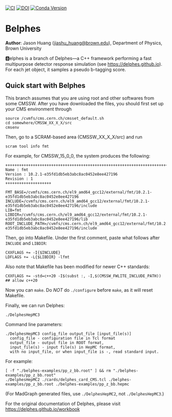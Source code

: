 [![CI](https://github.com/delphes/delphes/actions/workflows/ci.yml/badge.svg)](https://github.com/delphes/delphes/actions/workflows/ci.yml)
[![DOI](https://zenodo.org/badge/21390046.svg)](https://zenodo.org/badge/latestdoi/21390046)
[![Conda Version](https://img.shields.io/conda/vn/conda-forge/delphes.svg)](https://anaconda.org/conda-forge/delphes)

# Belphes

**Author**: Jason Huang (jiashu_huang@brown.edu), Department of Physics, Brown University


🅱️elphes is a branch of Delphes—a C++ framework performing a fast multipurpose detector response simulation (see https://delphes.github.io). For each jet object, it samples
a pseudo b-tagging score.

## Quick start with Belphes

This branch assumes that you are using root and other softwares from some CMSSW.
After you have downloaded the files, you should first set up your CMS environment through 
```
source /cvmfs/cms.cern.ch/cmsset_default.sh
cd somewhere/CMSSW_XX_X_X/src
cmsenv
```

Then, go to a SCRAM-based area (CMSSW_XX_X_X/src) and run 
```
scram tool info fmt
```

For example, for CMSSW_15_0_0, the system produces the following:
```
+++++++++++++++++++++++++++++++++++++++++++++++++++++++++++++++++++++++++++++
Name : fmt
Version : 10.2.1-e35fd1db5eb3abc8ac0452e8ee427196
Revision : 1
++++++++++++++++++++

FMT_BASE=/cvmfs/cms.cern.ch/el9_amd64_gcc12/external/fmt/10.2.1-e35fd1db5eb3abc8ac0452e8ee427196
INCLUDE=/cvmfs/cms.cern.ch/el9_amd64_gcc12/external/fmt/10.2.1-e35fd1db5eb3abc8ac0452e8ee427196/include
LIB=fmt
LIBDIR=/cvmfs/cms.cern.ch/el9_amd64_gcc12/external/fmt/10.2.1-e35fd1db5eb3abc8ac0452e8ee427196/lib
ROOT_INCLUDE_PATH=/cvmfs/cms.cern.ch/el9_amd64_gcc12/external/fmt/10.2.1-e35fd1db5eb3abc8ac0452e8ee427196/include
```

Then, go into Makefile. Under the first comment, paste what follows after `INCLUDE`
 and `LIBDIR`:
```
CXXFLAGS += -I{$INCLUDE}
LDFLAGS += -L{$LIBDIR} -lfmt
```

Also note that Makefile has been modified for newer C++ standards:
```
CXXFLAGS += -std=c++20 -I$(subst :, -I,$(CMSSW_FWLITE_INCLUDE_PATH)) ## allow c++20
```

Now you can `make`. Do *NOT* do `./configure` before `make`, as it will reset Makefile. 

Finally, we can run Delphes:

```
./DelphesHepMC3
```

Command line parameters:

```
./DelphesHepMC3 config_file output_file [input_file(s)]
  config_file - configuration file in Tcl format
  output_file - output file in ROOT format,
  input_file(s) - input file(s) in HepMC format,
  with no input_file, or when input_file is -, read standard input.
```

For example:
```
[ -f "./belphes-examples/pp_z_bb.root" ] && rm "./belphes-examples/pp_z_bb.root"
./DelphesHepMC2 ./cards/delphes_card_CMS.tcl ./belphes-examples/pp_z_bb.root ./belphes-examples/pp_z_bb.hepmc
```
(For MadGraph generated files, use `./DelphesHepMC2`, not `./DelphesHepMC3`.)

<!-- Let's simulate some Z->ee events:

```
wget http://cp3.irmp.ucl.ac.be/downloads/z_ee.hep.gz
gunzip z_ee.hep.gz
./DelphesSTDHEP cards/delphes_card_CMS.tcl delphes_output.root z_ee.hep
```

or

```
curl -s http://cp3.irmp.ucl.ac.be/downloads/z_ee.hep.gz | gunzip | ./DelphesSTDHEP cards/delphes_card_CMS.tcl delphes_output.root
``` -->

For the original documentation of Delphes, please visit https://delphes.github.io/workbook

<!-- ## Configure Delphes on lxplus.cern.ch

```
git clone https://github.com/delphes/delphes Delphes

cd Delphes

source /cvmfs/sft.cern.ch/lcg/views/LCG_105/x86_64-el9-gcc12-opt/setup.sh

make
``` -->

<!-- 

# Simple analysis using TTree::Draw

Now we can start [ROOT](https://root.cern) and look at the data stored in the output ROOT file.

Start ROOT and load Delphes shared library:

```
root -l
gSystem->Load("libDelphes");
```

Open ROOT file and do some basic analysis using Draw or TBrowser:

```
TFile *f = TFile::Open("delphes_output.root");
f->Get("Delphes")->Draw("Electron.PT");
TBrowser browser;
```

Notes:

- `Delphes` is the tree name. It can be learned e.g. from TBrowser.
- `Electron` is the branch name.
- `PT` is a variable (leaf) of this branch.

Complete description of all branches can be found in [doc/RootTreeDescription.html](doc/RootTreeDescription.html).

This information is also available at [this link](https://delphes.github.io/workbook/root-tree-description).

# Macro-based analysis

Analysis macro consists of histogram booking, event loop (histogram filling), histogram display.

Start ROOT and load Delphes shared library:

```
root -l
gSystem->Load("libDelphes");
```

Basic analysis macro:

```
{
  // Create chain of root trees
  TChain chain("Delphes");
  chain.Add("delphes_output.root");

  // Create object of class ExRootTreeReader
  ExRootTreeReader *treeReader = new ExRootTreeReader(&chain);
  Long64_t numberOfEntries = treeReader->GetEntries();

  // Get pointers to branches used in this analysis
  TClonesArray *branchElectron = treeReader->UseBranch("Electron");

  // Book histograms
  TH1 *histElectronPT = new TH1F("electron pt", "electron P_{T}", 50, 0.0, 100.0);

  // Loop over all events
  for(Int_t entry = 0; entry < numberOfEntries; ++entry)
  {

    // Load selected branches with data from specified event
    treeReader->ReadEntry(entry);

    // If event contains at least 1 electron
    if(branchElectron->GetEntries() > 0)
    {
      // Take first electron
      Electron *electron = (Electron*) branchElectron->At(0);

      // Plot electron transverse momentum
      histElectronPT->Fill(electron->PT);

      // Print electron transverse momentum
      cout << electron->PT << endl;
    }

  }

  // Show resulting histograms
  histElectronPT->Draw();
}
```

# More advanced macro-based analysis

The `examples` directory contains ROOT macros [Example1.C](examples/Example1.C), [Example2.C](examples/Example2.C) and [Example3.C](examples/Example3.C).

Here are the commands to run these ROOT macros:

```
root -l
.X examples/Example1.C("delphes_output.root");
```

or

```
root -l examples/Example1.C'("delphes_output.root")'
``` -->
